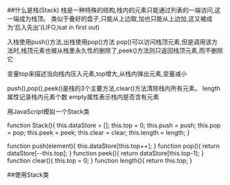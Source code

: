 
##什么是栈(Stack)
栈是一种特殊的结构,栈内的元素只能通过列表的一端访问,这一端成为栈顶。
类似于叠好的盘子,只能从上边取,加也只能从上边加,这又被成为‘后入先出’(LIFO,lsat in first out)

入栈使用push()方法,出栈使用pop()方法
pop()可以访问栈顶元素,但是调用该方法时,栈顶元素也被从栈里永久性的删除了,peek()方法则只返回栈顶元素,而不删除它

变量top来描述当向栈内压入元素,top增大,从栈内弹出元素,变量减小

push(),pop(),peek()是栈的3个主要方法,clear()方法清除栈内所有元素。
length属性记录栈内元素个数
empty属性表示栈内是否含有元素

用JavaScript模拟一个Stack类

function Stack(){
	this.dataStore = [];
	this.top = 0;
	this.push = push;
	this.pop = pop;
	this.peek = peek;
	this.clear = clear;
	this.length = length;
}

function push(element){
	this.dataStore[this.top++];
}
function pop(){
	return dataStore[--this.top];
}
function peek(){
	return dataStore[this.top-1];
}
function clear(){
	this.top = 0;
}
function length(){
	return this.top;
}

##使用Stack类






















































































































































































































































































































































